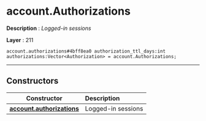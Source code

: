 # account.Authorizations

**Description** : *Logged\-in sessions*

**Layer** : 211

```tl
account.authorizations#4bff8ea0 authorization_ttl_days:int authorizations:Vector<Authorization> = account.Authorizations;
```

---

## Constructors

| Constructor | Description |
| :---: | :--- |
| [**account.authorizations**](constructor/account.authorizations) | Logged-in sessions |